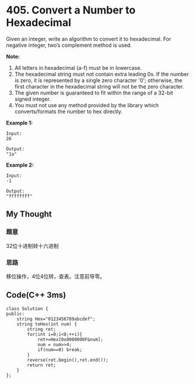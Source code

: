 # 405. Convert a Number to Hexadecimal
Given an integer, write an algorithm to convert it to hexadecimal. For negative integer, two’s complement method is used.

**Note:**

1. All letters in hexadecimal (a-f) must be in lowercase.   
2. The hexadecimal string must not contain extra leading 0s. If the number is zero, it is represented by a single zero character '0'; otherwise, the first character in the hexadecimal string will not be the zero character.
3. The given number is guaranteed to fit within the range of a 32-bit signed integer.
4. You must not use any method provided by the library which converts/formats the number to hex directly.

**Example 1:**

	Input:
	26

	Output:
	"1a"
**Example 2:**

	Input:
	-1

	Output:
	"ffffffff"
    
## My Thought
### 题意
32位十进制转十六进制
### 思路
移位操作，4位4位转，查表。注意前导零。
## Code(C++ 3ms)

	class Solution {
    public:
        string Hex="0123456789abcdef";
        string toHex(int num) {
            string ret;
            for(int i=0;i<8;++i){
                ret+=Hex[0x0000000F&num];
                num = num>>4;
                if(num==0) break;
            }
            reverse(ret.begin(),ret.end());
            return ret;
        }
    };